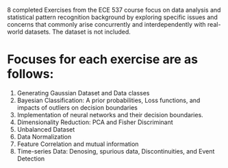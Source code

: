 8 completed Exercises from the ECE 537 course focus on data analysis and statistical pattern recognition background by exploring specific issues and concerns that commonly arise concurrently and interdependently with real-world datasets. The dataset is not included.


# Focuses for each exercise are as follows:
1. Generating Gaussian Dataset and Data classes
2. Bayesian Classification: A prior probabilities, Loss functions, and impacts of outliers on decision boundaries
3. Implementation of neural networks and their decision boundaries.
4. Dimensionality Reduction: PCA and Fisher Discriminant
5. Unbalanced Dataset
6. Data Normalization
7. Feature Correlation and mutual information
8. Time-series Data: Denosing, spurious data, Discontinuities, and Event Detection
   
